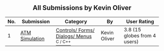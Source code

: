 ﻿<div align="center">

## All Submissions by Kevin Oliver

</div>

No.  | Submission | Category | By   | User Rating
---- | ---------- | -------- | ---- | -----------
1 | [ATM Simulation<br />](https://github.com/Planet-Source-Code/kevin-oliver-atm-simulation__3-2586) | [Controls/ Forms/ Dialogs/ Menus<br /><sup>C / C++</sup>](../ByCategory/controls-forms-dialogs-menus__3-3.md) | Kevin Oliver | 3.8 (15 globes from 4 users)
